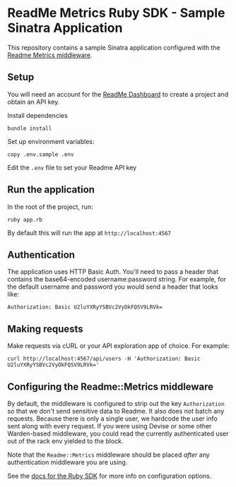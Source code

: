 # ReadMe Metrics Ruby SDK - Sample Sinatra Application

This repository contains a sample Sinatra application configured with the [Readme
Metrics middleware](https://github.com/readmeio/metrics-sdks/tree/master/packages/ruby).

## Setup

You will need an account for the [ReadMe Dashboard](https://github.com/thoughtbot/metrics-sdk-rack-sample/blob/master/dash.readme.com) to create a project and obtain an API key.

Install dependencies

```
bundle install
```

Set up environment variables:

```
copy .env.sample .env
```

Edit the `.env` file to set your Readme API key

## Run the application

In the root of the project, run:

```
ruby app.rb
```

By default this will run the app at `http://localhost:4567`

## Authentication

The application uses HTTP Basic Auth. You'll need to pass a header that contains
the base64-encoded username:password string. For example, for the default
username and password you would send a header that looks like:

```
Authorization: Basic U2luYXRyYSBVc2VyOkFQSV9LRVk=
```

## Making requests

Make requests via cURL or your API exploration app of choice. For example:

```
curl http://localhost:4567/api/users -H 'Authorization: Basic U2luYXRyYSBVc2VyOkFQSV9LRVk='
```

## Configuring the Readme::Metrics middleware

By default, the middleware is configured to strip out the key `Authorization` so
that we don't send sensitive data to Readme. It also does not batch any
requests. Because there is only a single user, we hardcode the user info sent
along with every request. If you were using Devise or some other Warden-based
middleware, you could read the currently authenticated user out of the rack env
yielded to the block.

Note that the `Readme::Metrics` middleware should be placed _after_ any
authentication middleware you are using.

See the [docs for the Ruby SDK](https://docs.readme.com/metrics/docs/ruby-api-metrics-set-up) for more info on configuration options.
